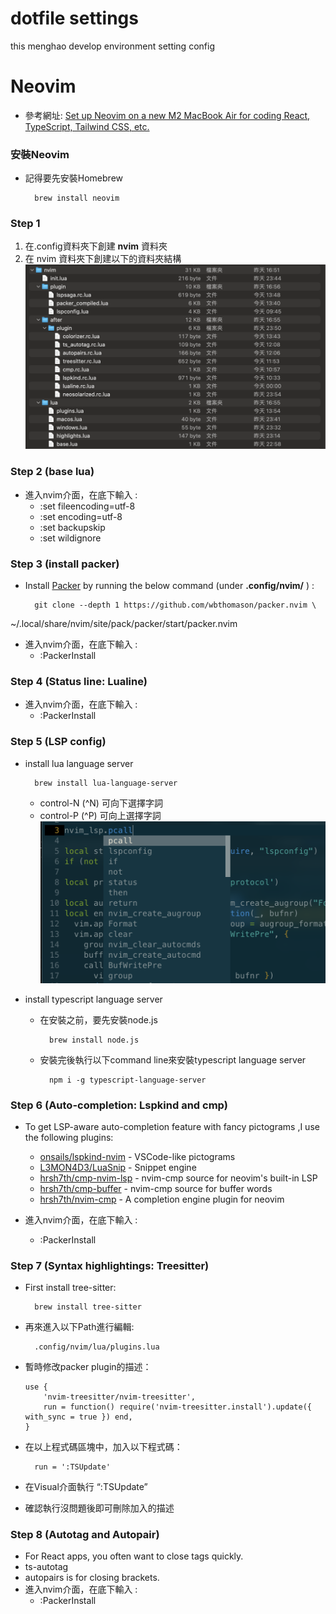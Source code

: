 # dotfile settings
this menghao develop environment setting config

# Neovim
- 參考網址: [Set up Neovim on a new M2 MacBook Air for coding React, TypeScript, Tailwind CSS, etc.](https://www.youtube.com/watch?v=ajmK0ZNcM4Q&list=PLxQA0uNgQDCICMRwlOzWAZBPL05XBC_br&index=16v)
### 安裝Neovim
- 記得要先安裝Homebrew

        brew install neovim

### Step 1
1. 在.config資料夾下創建 **nvim** 資料夾
2. 在 nvim 資料夾下創建以下的資料夾結構
![file tree](./images/nvim_file_tree.png)

### Step 2 (**base lua**)
- 進入nvim介面，在底下輸入 : 
    - :set fileencoding=utf-8
    - :set encoding=utf-8
    - :set backupskip
    - :set wildignore

### Step 3 (**install packer**)
- Install [Packer](https://github.com/wbthomason/packer.nvim) by running the below command (under **.config/nvim/** ) :

        git clone --depth 1 https://github.com/wbthomason/packer.nvim \
 ~/.local/share/nvim/site/pack/packer/start/packer.nvim
- 進入nvim介面，在底下輸入 : 
    - :PackerInstall

### Step 4 (**Status line: Lualine**)
- 進入nvim介面，在底下輸入 : 
    - :PackerInstall

### Step 5 (**LSP config**)
- install lua language server
    
        brew install lua-language-server

    - control-N (^N) 可向下選擇字詞
    - control-P (^P) 可向上選擇字詞
  ![lspconfig](./images/lspconfig.png)

- install typescript language server
    - 在安裝之前，要先安裝node.js
    
            brew install node.js

    - 安裝完後執行以下command line來安裝typescript language server

            npm i -g typescript-language-server

### Step 6 (**Auto-completion: Lspkind and cmp**)
- To get LSP-aware auto-completion feature with fancy pictograms ,I use the following plugins:

    - [onsails/lspkind-nvim](https://github.com/onsails/lspkind.nvim) - VSCode-like pictograms
    - [L3MON4D3/LuaSnip](https://github.com/L3MON4D3/LuaSniphttps://github.com/L3MON4D3/LuaSnip) - Snippet engine
    - [hrsh7th/cmp-nvim-lsp](https://github.com/hrsh7th/cmp-nvim-lsp) - nvim-cmp source for neovim's built-in LSP
    - [hrsh7th/cmp-buffer](https://github.com/hrsh7th/cmp-buffer) - nvim-cmp source for buffer words
    - [hrsh7th/nvim-cmp](https://github.com/hrsh7th/nvim-cmp) - A completion engine plugin for neovim

- 進入nvim介面，在底下輸入 : 
    - :PackerInstall

### Step 7 (**Syntax highlightings: Treesitter**)
- First install tree-sitter:

        brew install tree-sitter   

- 再來進入以下Path進行編輯:

        .config/nvim/lua/plugins.lua

- 暫時修改packer plugin的描述：

    ```
    use {
        'nvim-treesitter/nvim-treesitter',
        run = function() require('nvim-treesitter.install').update({ with_sync = true }) end,
    }
    ```
- 在以上程式碼區塊中，加入以下程式碼：

        run = ':TSUpdate'

- 在Visual介面執行 “:TSUpdate”
- 確認執行沒問題後即可刪除加入的描述

### Step 8 (**Autotag and Autopair**)
- For React apps, you often want to close tags quickly.
- ts-autotag
- autopairs is for closing brackets.
- 進入nvim介面，在底下輸入 : 
    - :PackerInstall
